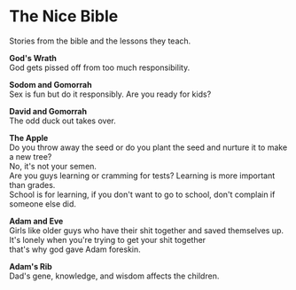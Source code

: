 # The Nice Bible

Stories from the bible and the lessons they teach.

**God's Wrath**\
God gets pissed off from too much responsibility.

**Sodom and Gomorrah**\
Sex is fun but do it responsibly. Are you ready for kids?

**David and Gomorrah**\
The odd duck out takes over.

**The Apple**\
Do you throw away the seed or do you plant the seed and nurture it to make a new tree?\
No, it's not your semen.\
Are you guys learning or cramming for tests? Learning is more important than grades.\
School is for learning, if you don't want to go to school, don't complain if someone else did.

**Adam and Eve**\
Girls like older guys who have their shit together and saved themselves up.\
It's lonely when you're trying to get your shit together\
that's why god gave Adam foreskin.

**Adam's Rib**\
Dad's gene, knowledge, and wisdom affects the children.
